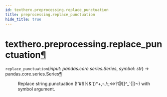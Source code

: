 ```yaml
---
id: texthero.preprocessing.replace_punctuation
title: preprocessing.replace_punctuation
hide_title: true
---
```


<div>
<div class="section" id="texthero-preprocessing-replace-punctuation">
<h1>texthero.preprocessing.replace_punctuation<a class="headerlink" href="#texthero-preprocessing-replace-punctuation" title="Permalink to this headline">¶</a></h1>
<dl class="py function">
<dt id="texthero.preprocessing.replace_punctuation">
<code class="sig-name descname">replace_punctuation</code><span class="sig-paren">(</span><em class="sig-param"><span class="n">input</span><span class="p">:</span> <span class="n">pandas.core.series.Series</span></em>, <em class="sig-param"><span class="n">symbol</span><span class="p">:</span> <span class="n">str</span></em><span class="sig-paren">)</span> → pandas.core.series.Series<a class="headerlink" href="#texthero.preprocessing.replace_punctuation" title="Permalink to this definition">¶</a></dt>
<dd><p>Replace string.punctuation (!”#$%&amp;’()*+,-./:;&lt;=&gt;?@[]^_`{|}~) with symbol argument.</p>
</dd></dl>
</div>
</div>